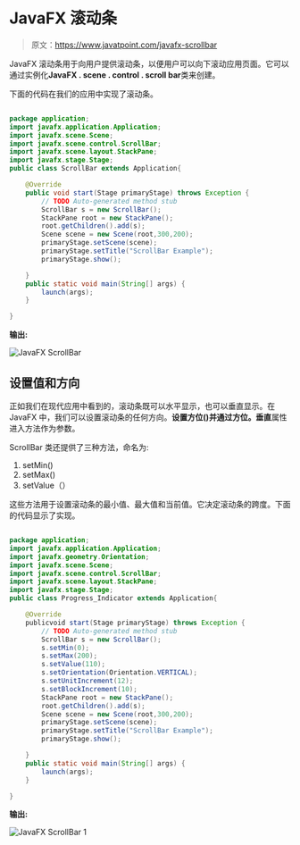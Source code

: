 # JavaFX 滚动条

> 原文：<https://www.javatpoint.com/javafx-scrollbar>

JavaFX 滚动条用于向用户提供滚动条，以便用户可以向下滚动应用页面。它可以通过实例化**JavaFX . scene . control . scroll bar**类来创建。

下面的代码在我们的应用中实现了滚动条。

```java

package application;
import javafx.application.Application;
import javafx.scene.Scene;
import javafx.scene.control.ScrollBar;
import javafx.scene.layout.StackPane;
import javafx.stage.Stage;
public class ScrollBar extends Application{

	@Override
	public void start(Stage primaryStage) throws Exception {
		// TODO Auto-generated method stub
		ScrollBar s = new ScrollBar();
		StackPane root = new StackPane();
		root.getChildren().add(s);
		Scene scene = new Scene(root,300,200);
		primaryStage.setScene(scene);
		primaryStage.setTitle("ScrollBar Example");
		primaryStage.show();

	}
	public static void main(String[] args) {
		launch(args);
	}

}

```

**输出:**

![JavaFX ScrollBar](../img/a534b107f544fff507526b5b33911278.png)

## 设置值和方向

正如我们在现代应用中看到的，滚动条既可以水平显示，也可以垂直显示。在 JavaFX 中，我们可以设置滚动条的任何方向。**设置方位()**并通过**方位。垂直**属性进入方法作为参数。

ScrollBar 类还提供了三种方法，命名为:

1.  setMin()
2.  setMax()
3.  setValue（）

这些方法用于设置滚动条的最小值、最大值和当前值。它决定滚动条的跨度。下面的代码显示了实现。

```java

package application;
import javafx.application.Application;
import javafx.geometry.Orientation;
import javafx.scene.Scene;
import javafx.scene.control.ScrollBar;
import javafx.scene.layout.StackPane;
import javafx.stage.Stage;
public class Progress_Indicator extends Application{

	@Override
	publicvoid start(Stage primaryStage) throws Exception {
		// TODO Auto-generated method stub
		ScrollBar s = new ScrollBar();
		s.setMin(0);
		s.setMax(200);
		s.setValue(110);
		s.setOrientation(Orientation.VERTICAL);
		s.setUnitIncrement(12);
		s.setBlockIncrement(10);
		StackPane root = new StackPane();
		root.getChildren().add(s);
		Scene scene = new Scene(root,300,200);
		primaryStage.setScene(scene);
		primaryStage.setTitle("ScrollBar Example");
		primaryStage.show();

	}
	public static void main(String[] args) {
		launch(args);
	}

}

```

**输出:**

![JavaFX ScrollBar 1](../img/3ca06fc5541bd0db685ed9343306ceda.png)